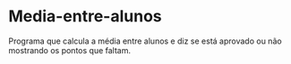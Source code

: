 # Media-entre-alunos
Programa que calcula a média entre alunos e diz se está aprovado ou não mostrando os pontos que faltam.
